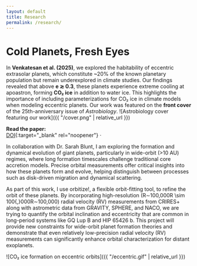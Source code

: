 ```yaml
---
layout: default
title: Research
permalink: /research/
---
```


# Cold Planets, Fresh Eyes

In **Venkatesan et al. (2025)**, we explored the habitability of eccentric extrasolar planets, which constitute ~20% of the known planetary population but remain underexplored in climate studies. Our findings revealed that above **e ≳ 0.3**, these planets experience extreme cooling at apoastron, forming **CO₂ ice** in addition to water ice. This highlights the importance of including parameterizations for CO₂ ice in climate models when modeling eccentric planets. Our work was featured on the **front cover** of the 25th-anniversary issue of *Astrobiology*.
![Astrobiology cover featuring our work]({{ "/cover.png" | relative_url }})

**Read the paper:**  
[DOI](https://www.liebertpub.com/doi/10.1089/ast.2023.0103){:target="_blank" rel="noopener"} ·


In collaboration with Dr. Sarah Blunt, I am exploring the formation and dynamical evolution of giant planets, particularly in wide-orbit (>10 AU) regimes, where long formation timescales challenge traditional core accretion models. Precise orbital measurements offer critical insights into how these planets form and evolve, helping distinguish between processes such as disk-driven migration and dynamical scattering.

As part of this work, I use orbitize!, a flexible orbit-fitting tool, to refine the orbit of these planets. By incorporating high-resolution (R∼100,000R \sim 100{,}000R∼100,000) radial velocity (RV) measurements from CRIRES+ along with astrometric data from GRAVITY, SPHERE, and NACO, we are trying to quantify the orbital inclination and eccentricity that are common in long-period systems like GQ Lup B and HIP 65426 b. This project will provide new constraints for wide-orbit planet formation theories and demonstrate that even relatively low-precision radial velocity (RV) measurements can significantly enhance orbital characterization for distant exoplanets.

![CO₂ ice formation on eccentric orbits]({{ "/eccentric.gif" | relative_url }})


